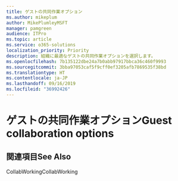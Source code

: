 ```yaml
---
title: ゲストの共同作業オプション
ms.author: mikeplum
author: MikePlumleyMSFT
manager: pamgreen
audience: ITPro
ms.topic: article
ms.service: o365-solutions
localization_priority: Priority
description: 組織に最適なゲストの共同作業オプションを選択します。
ms.openlocfilehash: 7b135122dbe24a7b0abb97917bbca36c460f9993
ms.sourcegitcommit: 3bba97053caf5f9cff0ef3205afb7869535f38bd
ms.translationtype: HT
ms.contentlocale: ja-JP
ms.lasthandoff: 09/16/2019
ms.locfileid: "36992426"
---
```

# <a name="guest-collaboration-options"></a><span data-ttu-id="bf6cd-103">ゲストの共同作業オプション</span><span class="sxs-lookup"><span data-stu-id="bf6cd-103">Guest collaboration options</span></span>

## <a name="see-also"></a><span data-ttu-id="bf6cd-104">関連項目</span><span class="sxs-lookup"><span data-stu-id="bf6cd-104">See Also</span></span>

<span data-ttu-id="bf6cd-105">CollabWorking</span><span class="sxs-lookup"><span data-stu-id="bf6cd-105">CollabWorking</span></span>